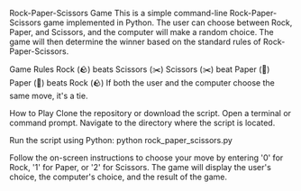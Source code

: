 Rock-Paper-Scissors Game
This is a simple command-line Rock-Paper-Scissors game implemented in Python. The user can choose between Rock, Paper, and Scissors, and the computer will make a random choice. The game will then determine the winner based on the standard rules of Rock-Paper-Scissors.

Game Rules
Rock (🪨) beats Scissors (✂️)
Scissors (✂️) beat Paper (📃)
Paper (📃) beats Rock (🪨)
If both the user and the computer choose the same move, it's a tie.

How to Play
Clone the repository or download the script.
Open a terminal or command prompt.
Navigate to the directory where the script is located.

Run the script using Python: python rock_paper_scissors.py

Follow the on-screen instructions to choose your move by entering '0' for Rock, '1' for Paper, or '2' for Scissors.
The game will display the user's choice, the computer's choice, and the result of the game.

